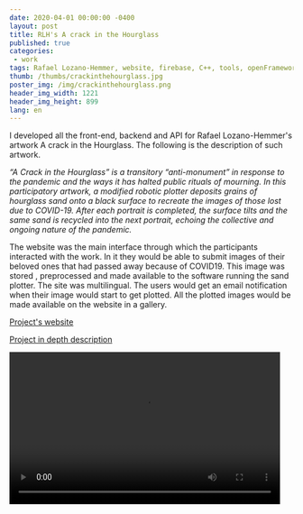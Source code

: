 ```yaml
---
date: 2020-04-01 00:00:00 -0400
layout: post
title: RLH's A crack in the Hourglass
published: true
categories:
 - work
tags: Rafael Lozano-Hemmer, website, firebase, C++, tools, openFrameworks
thumb: /thumbs/crackinthehourglass.jpg
poster_img: /img/crackinthehourglass.png
header_img_width: 1221
header_img_height: 899
lang: en
---
```


I developed all the front-end, backend and API for Rafael Lozano-Hemmer's artwork A crack in the Hourglass.
The following is the description of such artwork.

*“A Crack in the Hourglass” is a transitory “anti-monument” in response to the pandemic and the ways it has halted public rituals of mourning. In this participatory artwork, a modified robotic plotter deposits grains of hourglass sand onto a black surface to recreate the images of those lost due to COVID-19. After each portrait is completed, the surface tilts and the same sand is recycled into the next portrait, echoing the collective and ongoing nature of the pandemic.*


The website was the main interface through which the participants interacted with the work. In it they would be able to submit images of their beloved ones that had passed away because of COVID19. This image was stored , preprocessed and made available to the software running the sand plotter. The site was multilingual. The users would get an email notification when their image would start to get plotted. All the plotted images would be made available on the website in a gallery.

[Project's website](https://memorialcovid-lozano-hemmer.web.app/?lang=en)

[Project in depth description](https://www.lozano-hemmer.com/a_crack_in_the_hourglass.php)

								
<video preload="metadata" width="480" height="270" controls  autoplay>
	<source src="https://www.lozano-hemmer.com/videos/media/a_crack_in_the_hourglass_new_york_2021_art21_001.mp4#t=0.1"  type="video/mp4">
	<source src="https://www.lozano-hemmer.com/videos/media/a_crack_in_the_hourglass_new_york_2021_art21_001.ogv#t=0.1"  type="video/ogg">
	<source src="https://www.lozano-hemmer.com/videos/media/a_crack_in_the_hourglass_new_york_2021_art21_001.webm#t=0.1" type="video/webm">
Your browser does not support the video tag.
</video>			
